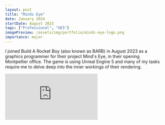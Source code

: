 ```yaml
---
layout: post
title: "Minds Eye"
date: January 2024
startDate: August 2023
tags: ["Professional", "UE5"]
imagePreview: /assets/img/portfolio/minds-eye-logo.png
importance: major
---
```


I joined Build A Rocket Boy (also known as BARB) in August 2023 as a graphics programmer for their project Mind's Eye,
in their opening Montpellier office.
The game is using Unreal Engine 5 and many of my tasks require me to delve deep into the inner workings of their 
rendering.

<div class="ratio ratio-16x9">
    <iframe src="https://www.youtube-nocookie.com/embed/_modffJe9s4?si=iBs-UVl6G9VQEh1b" title="YouTube video player" frameborder="0" allow="accelerometer; autoplay; clipboard-write; encrypted-media; gyroscope; picture-in-picture; web-share" allowfullscreen></iframe>
</div>
